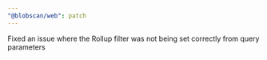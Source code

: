 ```yaml
---
"@blobscan/web": patch
---
```


Fixed an issue where the Rollup filter was not being set correctly from query parameters
